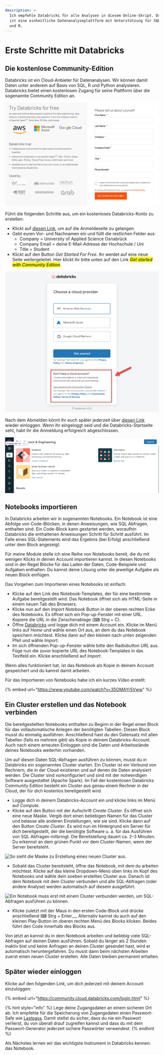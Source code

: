 ```yaml
---
description: >-
  Ich empfehle Databricks für alle Analysen in diesem Online-Skript. Databricks
  ist eine einheitliche Datenanalyseplattform mit Unterstützung für SQL, Python
  und R.
---
```


# Erste Schritte mit Databricks

## Die kostenlose Community-Edition

Databricks ist ein Cloud-Anbieter für Datenanalysen. Wir können damit Daten unter anderem auf Basis von SQL, R und Python analysieren. Databricks bietet einen kostenlosen Zugang für seine Plattform über die sogenannte Community Edition an.

![Anmeldung für die Databricks-Plattform.](<../../../.gitbook/assets/image (46).png>)

Führt die folgenden Schritte aus, um ein kostenloses Databricks-Konto zu erstellen:

* Klickt auf [diesen Link](https://databricks.com/try-databricks), um auf die Anmeldeseite zu gelangen.
* Gebt euren Vor- und Nachnamen ein und füllt die restlichen Felder aus:
  * Company = University of Applied Science Osnabrück
  * Company Email = deine E-Mail-Adresse der Hochschule / Uni
  * Title = Student
* Klickt auf den Button _Get Started For Free_. Ihr werdet auf eine neue Seite weitergeleitet. Hier klickt ihr bitte unten auf den Link _<mark style="background-color:yellow;">Get started with Community Edition</mark>_.

![](<../../../.gitbook/assets/image (53).png>)

Nach dem Abmelden könnt ihr euch später jederzeit über [diesen Link](https://community.cloud.databricks.com) wieder einloggen. Wenn ihr eingeloggt seid und die Databricks-Startseite seht, habt ihr die Anmeldung erfolgreich abgeschlossen.

![](<../../../.gitbook/assets/image (29).png>)

## Notebooks importieren

In Databricks arbeiten wir in sogenannten Notebooks. Ein Notebook ist eine Abfolge von Code-Blöcken, in denen Anweisungen, wie SQL Abfragen, enthalten sind. Ein Code-Block kann gestartet werden, woraufhin Databricks die enthaltenen Anweisungen Schritt für Schritt ausführt. Im Falle eines SQL-Statements wird das Ergebnis (bei Erfolg) anschließend unter dem Block angezeigt.

Für meine Module stelle ich eine Reihe von Notebooks bereit, die du mit wenigen Klicks in deinen Account importieren kannst. In diesen Notebooks sind in der Regel Blöcke für das Laden der Daten, Code-Beispiele und Aufgaben enthalten. Du kannst deine Lösung unter die jeweilige Aufgabe als neuen Block einfügen.

Das Vorgehen zum Importieren eines Notebooks ist einfach:

* Klicke auf den Link des Notebook-Templates, der für eine bestimmte Aufgabe bereitgestellt wird. Das Notebook öffnet sich als HTML-Seite in einem neuen Tab des Browsers.
* Klicke nun auf den _Import Notebook_ Button in der oberen rechten Ecke des Notebooks. Es öffnet sich ein Pop-up-Fenster mit einer URL. Kopiere die URL in die Zwischenablage (⌨ Strg + C).
* Öffne [Databricks](https://community.cloud.databricks.com/login.html) und logge dich mit einem Account ein. Klicke im Menü links auf _Home_ und wähle einen Ort aus, an dem du das Notebook speichern möchtest. Klicke dann auf den kleinen nach unten zeigenden Pfeil und wähle _Import_.
* Im sich öffnenden Pop-up-Fenster wähle bitte den Radiobutton _URL_ aus. Füge nun die zuvor kopierte URL des Notebook-Templates in das Textfeld ein. Klicke anschließend auf _Import_.

Wenn alles funktioniert hat, ist das Notebook als Kopie in deinem Account gespeichert und du kannst damit arbeiten.

Für das Importieren von Notebooks habe ich ein kurzes Video erstellt:

{% embed url="https://www.youtube.com/watch?v=35OMAYr5Vww" %}

## Ein Cluster erstellen und das Notebook verbinden

Die bereitgestellten Notebooks enthalten zu Beginn in der Regel einen Block für das vollautomatische Anlegen der benötigten Tabellen. Diesen Block musst du einmalig ausführen. Anschließend hast du den Datensatz mit allen Tabellen (falls es mehrere gibt) als Kopie in deinem Databricks-Account. Auch nach einem erneuten Einloggen sind die Daten und Arbeitsstände deines Notebooks weiterhin vorhanden.

Um auf diesen Daten SQL-Abfragen ausführen zu können, musst du in Databricks ein sogenanntes Cluster starten. Ein Cluster ist ein Verbund von Rechnern, die in der Cloud existieren und auf denen die Daten analysiert werden. Die Cluster sind vorkonfiguriert und sind mit der notwendigen Software ausgestattet (Apache Spark). Im Fall der kostenlosen Databricks Community Edition besteht ein Cluster aus genau einem Rechner in der Cloud, der für dich kostenlos bereitgestellt wird.

* Logge dich in deinem Databricks-Account ein und klicke links im Menü auf _Compute_.
* Klicke auf den Button  mit der Aufschrift _Create Cluster_. Es öffnet sich eine neue Maske. Vergib dort einen beliebigen Namen für das Cluster und belasse alle anderen Einstellungen, wie sie sind. Klicke dann auf den Button _Create Cluster_. Es wird nun im Hintergrund ein Server für dich bereitgestellt, der die benötigte Software u. a. für das Ausführen von SQL Abfragen mitbringt. Die Bereitstellung dauert ca. 2–3 Minuten. Du erkennst an dem grünen Punkt vor dem Cluster-Namen, wenn der Server bereitsteht.

![So sieht die Maske zu Erstellung eines neuen Cluster aus.](../../../.gitbook/assets/new\_cluster.png)

* Sobald das Cluster bereitsteht, öffne das Notebook, mit dem du arbeiten möchtest. Klicke auf das kleine Dropdown-Menü oben links im Kopf des Notebooks und wähle dein soeben erstelltes Cluster aus. Danach ist dein Notebook mit dem Cluster verbunden und alle SQL-Abfragen (oder andere Analyse) werden automatisch auf diesem ausgeführt.

![Ein Notebook muss erst mit einem Cluster verbunden werden, um SQL-Abfragen ausführen zu können.](../../../.gitbook/assets/new\_cluster\_ready.png)

* Klicke zuletzt mit der Maus in den ersten Code-Block und drücke anschließend ⌨ Strg + Enter_._ Alternativ kannst du auch auf den kleinen Play-Button im oberen rechten Menü des Blocks klicken. Beides führt den Code innerhalb des Blocks aus.

Von jetzt an kannst du in dem Notebook arbeiten und beliebig viele SQL-Abfragen auf deinen Daten ausführen. Sobald du länger als 2 Stunden inaktiv bist und keine Anfragen an deinen Cluster gesendet hast, wird er automatisch heruntergefahren. Du musst dann beim nächsten Arbeiten zuerst einen neuen Cluster erstellen. Alle Daten bleiben permanent erhalten.

## Später wieder einloggen

Klicke auf den folgenden Link, um dich jederzeit mit deinem Account einzuloggen:

{% embed url="https://community.cloud.databricks.com/login.html" %}

{% hint style="info" %}
Lege deine Zugangsdaten an einem sicheren Ort ab. Ich empfehle für die Speicherung von Zugangsdaten einen Passwort-Safe wie [Lastpass](https://lastpass.com/). Damit stellst du sicher, dass du nie ein Passwort verlierst, du von überall drauf zugreifen kannst und dass du mit dem Passwort-Generator jederzeit sichere Passwörter verwendest.
{% endhint %}

Als Nächstes lernen wir das wichtigste Instrument in Databricks kennen: das Notebook.
